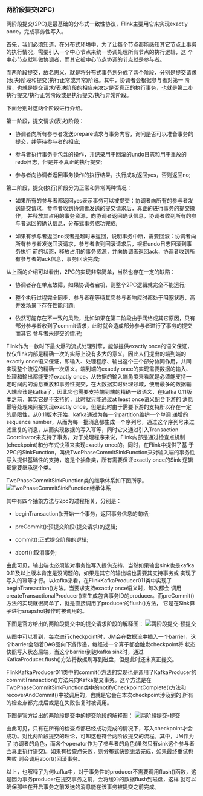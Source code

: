 ### 两阶段提交(2PC)

两阶段提交(2PC)是最基础的分布式一致性协议，Flink主要用它来实现exactly once，完成事务性写入。

首先，我们必须知道，在分布式环境中，为了让每个节点都能感知其它节点上事务的执行情况，需要引入一个中心节点来统一协调处理所有节点的执行逻辑，这
个中心节点就叫做协调者，而其它被中心节点协调的节点就是参与者。

而两阶段提交，故名思义，就是将分布式事务划分成了两个阶段，分别是提交请求(表决)阶段和提交(执行正常或异常)阶段。其中，协调者会根据参与者对第一
阶段，也就是提交请求/表决阶段的相应来决定是否真正的执行事务，也就是第二步执行提交/执行正常阶段或是执行提交/执行异常阶段。

下面分别对这两个阶段进行介绍。

第一阶段，提交请求(表决)阶段：
  * 协调者向所有参与者发送prepare请求与事务内容，询问是否可以准备事务的提交，并等待参与者的相应;

  * 参与者执行事务中包含的操作，并记录用于回滚的undo日志和用于重放的redo日志，但是并不真正的执行提交;

  * 参与者向协调者返回事务操作的执行结果，执行成功返回yes，否则返回no;

第二阶段，提交(执行)阶段分为正常和异常两种情况：
  * 如果所有的参与者都返回yes表示事务可以被提交：协调者向所有的参与者发送提交请求，参与者收到协调者发送的提交请求后，真正的进行事务的提交操作，
  并释放其占用的事务资源，向协调者返回确认信息，协调者收到所有的参与者返回的确认信息，分布式事务成功完成;

  * 如果有参与者返回no或者是超时未返回，说明事务中断，需要回滚：协调者向所有参与者发送回滚请求，参与者收到回滚请求后，根据undo日志回滚到事务执行
  前的状态，释放占用的事务资源，并向协调者返回ack，协调者收到所有参与者的ack信息，事务回滚完成;

从上面的介绍可以看出，2PC的实现非常简单，当然也存在一定的缺陷：
  * 协调者存在单点故障，如果协调者宕机，则整个2PC逻辑就完全不能运行;

  * 整个执行过程完全同步，参与者在等待其它参与者响应时都处于阻塞状态，高并发场景下存在性能问题;

  * 依然可能存在不一致的风险，比如如果在第二阶段由于网络或其它原因，只有部分参与者收到了commit请求，此时就会造成部分参与者进行了事务的提交而其它
  参与者未提交的情况;

Flink作为一款时下最火爆的流式处理引擎，能够提供exactly once的语义保证，仅仅flink内部是精确一次的实际上没有多大的意义，因此人们提出的端到端的
exactly once语义保证，即输入、处理程序、输出这个三个部分协同作用，共同实现整个流程的精确一次语义。端到端的exactly once的实现需要数据的输入、
处理和输出都能支持exactly once。从数据的输入端角度来看就是必须能支持一定时间内的消息重放和事务性提交，在大数据实时处理领域，使用最多的数据输
入端应该是kafka了，因此它也需要支持端到端的精确一致语义，在kafka 0.11版本之前，其实它是不支持的，此时就只能通过at least once语义配合下游的
消息幂等处理来间接实现exactly once，但是此时由于需要下游的支持所以存在一定的局限性，从0.11版本开始，kafka通过为每一个partition维护一个单调
递增的sequence number，从而为每一批消息都生成一个序列号，通过这个序列号来过滤重复的消息，从而实现数据的写入幂等，同时它又通过引入Transaction
Coordinator来支持了事务。对于处理程序来说，Flink内部是通过检查点机制(checkpoint)和分布式快照来实现exactly once的。同时，在Flink中提供了基
于2PC的SinkFunction，叫做TwoPhaseCommitSinkFunction来对输入端的事务性写入提供基础性的支持，这是个抽象类，所有需要保证exactly once的Sink
逻辑都需要继承这个类。

TwoPhaseCommitSinkFunction类的继承体系如下图所示。
![TwoPhaseCommitSinkFunction继承体系](../images/2pc.png "TwoPhaseCommitSinkFunction继承体系")

其中有四个抽象方法与2pc的过程相关，分别是：
  * beginTransaction():开始一个事务，返回事务信息的句柄;

  * preCommit():预提交阶段(提交请求)的逻辑;

  * commit():正式提交阶段的逻辑;

  * abort():取消事务;

由此可见，输出端也必须能对事务性写入提供支持，当然如果输出sink也是kafka 0.11及以上版本肯定是没问题的，如果是其它的输出端也需要其支持事务或
实现了写入的幂等才行。以kafka来看，在FlinkKafkaProducer011类中实现了beginTransaction()方法。当要求支持exactly once语义时，每次都会
调用createTransactionalProducer()来生成包含事务ID的producer。而preCommit()方法的实现就很简单了，就是直接调用了producer的flush()方法，
它是在Sink算子进行snapshot操作时被调用的。

下图是官方给出的两阶段提交中的提交请求阶段的解释图：
![两阶段提交-预提交](../images/cpand2pcprepare.png "两阶段提交-预提交")

从图中可以看到，每次进行checkpoint时，JM会在数据流中插入一个barrier，这个barrier会随着DAG图向下游传递，每经过一个算子都会触发checkpoint将
状态快照写入状态后端，当这个barrier到达kafka sink时，通过KafkaProducer.flush()方法将数据刷写到磁盘，但是此时还未真正提交。

FlinkKafkaProducer011类中的commit()方法的实现也是调用了KafkaProducer的commitTransaction()方法来向Kafka提交事务。这个方法是在
TwoPhaseCommitSinkFunction类中的notifyCheckpointComplete()方法和recoverAndCommit()中被调用的，也就是它会在本次checkpoint涉及到的
所有的检查点都完成后或是在失败恢复时被调用。

下图是官方给出的两阶段提交中的提交阶段的解释图：
![两阶段提交-提交](../images/cpand2pccommit.png "两阶段提交-提交")

由此可见，只有在所有的检查点都已经成功完成的情况下，写入checkpoint才会成功。对比两阶段提交的理论，可知这也符合两阶段提交的流程。其中，JM作为了
协调者的角色，而各个operator作为了参与者的角色(虽然只有sink这个参与者会真正执行提交)。如果有检查点失败，则分布式快照无法完成，如果最终重试也失败
则会调用abort()回滚事务。

以上，也解释了为何kafka中，对于事务性的producer不需要调用flush()函数，这是因为事务producer在提交事务之前，会将缓冲的数据flush到磁盘，这样
就可以确保那些在开启事务之前发送的消息能在该事务被提交之前完成。


